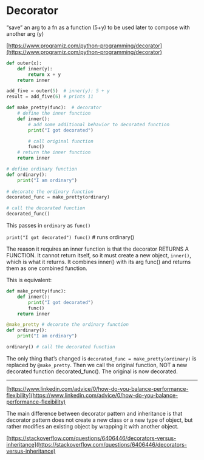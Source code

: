 # Decorator

“save” an arg to a fn as a function (5+y) to be used later to compose with another arg (y)

[https://www.programiz.com/python-programming/decorator](https://www.programiz.com/python-programming/decorator)

```python
def outer(x):
    def inner(y):
        return x + y
    return inner

add_five = outer(5)  # inner(y): 5 + y
result = add_five(6) # prints 11
```

```python
def make_pretty(func):  # decorator
    # define the inner function 
    def inner():
        # add some additional behavior to decorated function
        print("I got decorated")

        # call original function
        func()
    # return the inner function
    return inner

# define ordinary function
def ordinary():
    print("I am ordinary")
    
# decorate the ordinary function
decorated_func = make_pretty(ordinary)

# call the decorated function
decorated_func()
```

This passes in `ordinary` as `func()` 

`print("I got decorated")
func()` # runs ordinary()

The reason it requires an inner function is that the decorator RETURNS A FUNCTION. It cannot return itself, so it must create a new object, `inner()`, which is what it returns. It combines inner() with its arg func() and returns them as one combined function.

This is equivalent:

```python
def make_pretty(func):
    def inner():
        print("I got decorated")
        func()
    return inner

@make_pretty # decorate the ordinary function
def ordinary():
    print("I am ordinary")

ordinary() # call the decorated function
```

The only thing that’s changed is `decorated_func = make_pretty(ordinary)` is replaced by `@make_pretty`. Then we call the original function, NOT a new decorated function decorated_func(). The original is now decorated.

---

[https://www.linkedin.com/advice/0/how-do-you-balance-performance-flexibility](https://www.linkedin.com/advice/0/how-do-you-balance-performance-flexibility)

The main difference between decorator pattern and inheritance is that decorator pattern does not create a new class or a new type of object, but rather modifies an existing object by wrapping it with another object.

[https://stackoverflow.com/questions/6406446/decorators-versus-inheritance](https://stackoverflow.com/questions/6406446/decorators-versus-inheritance)